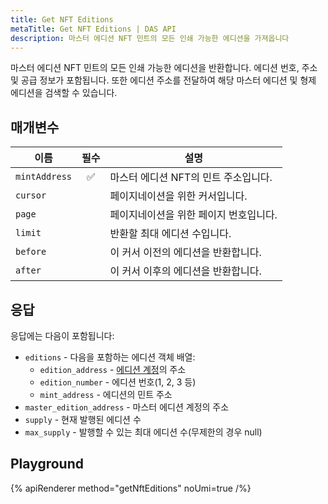 ```yaml
---
title: Get NFT Editions
metaTitle: Get NFT Editions | DAS API
description: 마스터 에디션 NFT 민트의 모든 인쇄 가능한 에디션을 가져옵니다
---
```


마스터 에디션 NFT 민트의 모든 인쇄 가능한 에디션을 반환합니다. 에디션 번호, 주소 및 공급 정보가 포함됩니다. 또한 에디션 주소를 전달하여 해당 마스터 에디션 및 형제 에디션을 검색할 수 있습니다.

## 매개변수

| 이름          | 필수 | 설명                                        |
| ------------- | :------: | -------------------------------------------------- |
| `mintAddress` |    ✅    | 마스터 에디션 NFT의 민트 주소입니다.       |
| `cursor`      |         | 페이지네이션을 위한 커서입니다.                             |
| `page`        |         | 페이지네이션을 위한 페이지 번호입니다.                        |
| `limit`       |         | 반환할 최대 에디션 수입니다.              |
| `before`      |         | 이 커서 이전의 에디션을 반환합니다.                |
| `after`       |         | 이 커서 이후의 에디션을 반환합니다.                 |

## 응답

응답에는 다음이 포함됩니다:

- `editions` - 다음을 포함하는 에디션 객체 배열:
  - `edition_address` - [에디션 계정](/token-metadata#printing-editions)의 주소
  - `edition_number` - 에디션 번호(1, 2, 3 등)
  - `mint_address` - 에디션의 민트 주소
- `master_edition_address` - 마스터 에디션 계정의 주소
- `supply` - 현재 발행된 에디션 수
- `max_supply` - 발행할 수 있는 최대 에디션 수(무제한의 경우 null)


## Playground

{% apiRenderer method="getNftEditions" noUmi=true /%}
